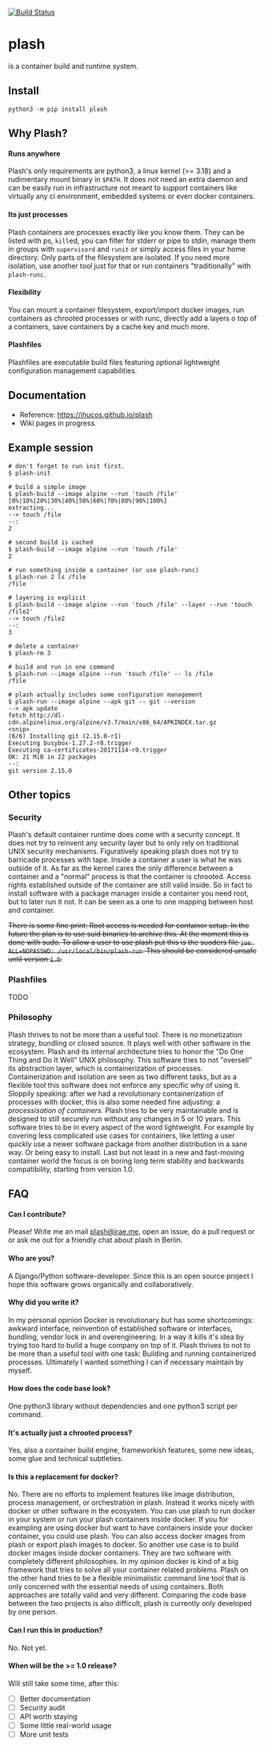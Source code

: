 [![Build Status](https://travis-ci.org/ihucos/plash.svg?branch=master)](https://travis-ci.org/ihucos/plash)
# plash
is a container build and runtime system.

## Install
```
python3 -m pip install plash
```

## Why Plash?

#### Runs anywhere
Plash's only requirements are python3, a linux kernel (>= 3.18) and a rudimentary mount binary in `$PATH`. It does not need an extra daemon and can be easily run in infrastructure not meant to support containers like virtually any ci environment, embedded systems or even docker containers.

#### Its just processes
Plash containers are processes exactly like you know them. They can be listed with ps, `kill`ed, you can filter for stderr or pipe to stdin, manage them in groups with `supervisord` and `runit` or simply access files in your home directory. Only parts of the filesystem are isolated. If you need more isolation, use another tool just for that or run containers "traditionally" with `plash-runc`.

#### Flexibility
You can mount a container filesystem, export/import docker images, run containers as chrooted processes or with runc, directly add a layers o top of a containers, save containers by a cache key and much more.

#### Plashfiles
Plashfiles are executable build files featuring optional lightweight configuration management capabilities.

## Documentation
* Reference: https://ihucos.github.io/plash
* Wiki pages in progress.

## Example session

```
# don't forget to run init first.
$ plash-init

# build a simple image
$ plash-build --image alpine --run 'touch /file'
[0%|10%|20%|30%|40%|50%|60%|70%|80%|90%|100%]
extracting...
--> touch /file
--:
2

# second build is cached
$ plash-build --image alpine --run 'touch /file'
2

# run something inside a container (or use plash-runc)
$ plash-run 2 ls /file
/file

# layering is explicit
$ plash-build --image alpine --run 'touch /file' --layer --run 'touch /file2'
--> touch /file2
--:
3

# delete a container
$ plash-rm 3

# build and run in one command
$ plash-run --image alpine --run 'touch /file' -- ls /file
/file

# plash actually includes some configuration management
$ plash-run --image alpine --apk git -- git --version
--> apk update
fetch http://dl-cdn.alpinelinux.org/alpine/v3.7/main/x86_64/APKINDEX.tar.gz
<snip>
(6/6) Installing git (2.15.0-r1)
Executing busybox-1.27.2-r8.trigger
Executing ca-certificates-20171114-r0.trigger
OK: 21 MiB in 22 packages
--:
git version 2.15.0
```

## Other topics

### Security
Plash's default container runtime does come with a security concept. It does not try to reinvent any security layer but to only rely on traditional UNIX security mechanisms. Figuratively speaking plash does not try to barricade processes with tape. Inside a container a user is what he was outside of it. As far as the kernel cares the only difference between a container and a "normal" process is that the container is chrooted. Access rights established outside of the container are still valid inside. So in fact to install software with a package manager inside a container you need root, but to later run it not. It can be seen as a one to one mapping between host and container.

~~There is some fine print: Root access is needed for container setup. In the future the plan is to use suid binaries to archive this. At the moment this is done with sudo. To allow a user to use plash put this is the suoders file `joe ALL=NOPASSWD: /usr/local/bin/plash-run`. This should be considered unsafe until version `1.0`.~~

### Plashfiles
TODO

### Philosophy
Plash thrives to not be more than a useful tool. There is no monetization strategy, bundling or closed source. It plays well with other software in the ecosystem. Plash and its internal architecture tries to honor the "Do One Thing and Do It Well" UNIX philosophy. This software tries to not "oversell" its abstraction layer, which is containerization of processes. Containerization and isolation are seen as two different tasks, but as a flexible tool this software does not enforce any specific why of using it. Sloppily speaking: after we had a revolutionary containerization of processes with docker, this is also some needed fine adjusting: a *processisation of containers*.
Plash tries to be very maintainable and is designed to still securely run without any changes in 5 or 10 years. This software tries to be in every aspect of the word lightweight. For example by covering less complicated use cases for
containers, like letting a user quickly use a newer software package from another distribution in a sane way. Or being easy to install. Last but not least in a new and fast-moving container world the focus is on boring long term stability and backwards compatibility, starting from version 1.0.

## FAQ

#### Can I contribute?
Please! Write me an mail plash@irae.me, open an issue, do a pull request or or ask me out for a friendly chat about plash in Berlin.

#### Who are you?
A Django/Python software-developer. Since this is an open source project I hope this software grows organically and collaboratively.

#### Why did you write it?
In my personal opinion Docker is revolutionary but has some shortcomings: awkward interface, reinvention of established software or interfaces, bundling, vendor lock in and overengineering. In a way it kills it's idea by trying too hard to build a huge company on top of it. Plash thrives to not to be more than a useful tool with one task: Building and running containerized processes. Ultimately I wanted something I can if necessary maintain by myself.

#### How does the code base look?
One python3 library without dependencies and one python3 script per command.

#### It's actually just a chrooted process?
Yes, also a container build engine, frameworkish features, some new ideas, some glue and technical subtleties.

#### Is this a replacement for docker?
No. There are no efforts to implement features like image distribution, process management, or orchestration in plash.  Instead it works nicely with docker or other software in the ecosystem. You can use plash to run docker in your system or run your plash containers inside docker. If you for exampling are using docker but want to have containers inside your docker container, you could use plash. You can also access docker images from plash or export plash images to docker. So another use case is to build docker images inside docker containers. They are two software with completely different philosophies. In my opinion docker is kind of a big framework that tries to solve all your container related problems. Plash on the other hand tries to be a flexible minimalistic command line tool that is only concerned with the essential needs of using containers. Both approaches are totally valid and very different. Comparing the code base between the two projects is also difficult, plash is currently only developed by one person.

#### Can I run this in production?
No. Not yet.

#### When will be the >= 1.0 release?
Will still take some time, after this:
- [ ]  Better documentation
- [ ] Security audit
- [ ] API worth staying
- [ ] Some little real-world usage
- [ ] More unit tests
